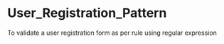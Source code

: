 # User_Registration_Pattern
To validate a user registration form as per rule using regular expression 
